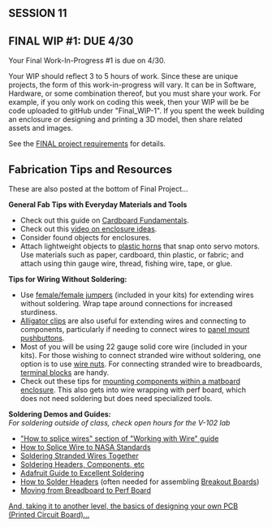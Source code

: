## SESSION 11

## FINAL WIP #1: DUE 4/30
Your Final Work-In-Progress #1 is due on 4/30.      

Your WIP should reflect 3 to 5 hours of work. Since these are unique projects, the form of this work-in-progress will vary. It can be in Software, Hardware, or some combination thereof, but you must share your work. For example, if you only work on coding this week, then your WIP will be be code uploaded to gitHub under "Final_WIP-1". If you spent the week building an enclosure or designing and printing a 3D model, then share related assets and images. 

See the [FINAL project requirements](https://github.com/entertainmenttechnology/Pokorny-MTEC2280_HD11-12-Spring2025/blob/main/assignments/FINAL.md) for details.


## Fabrication Tips and Resources 

These are also posted at the bottom of Final Project...

  
**General Fab Tips with Everyday Materials and Tools**  
* Check out this guide on [Cardboard Fundamentals](https://learn.adafruit.com/cardboard-fundamentals/overview).        
* Check out this [video on enclosure ideas](https://www.digikey.com/en/maker/blogs/2023/episode-11-writeup-creating-project-enclosures).    
* Consider found objects for enclosures.  
* Attach lightweight objects to [plastic horns](https://www.adafruit.com/product/4250) that snap onto servo motors. Use materials such as paper, cardboard, thin plastic, or fabric; and attach using thin gauge wire, thread, fishing wire, tape, or glue.       
  
  
**Tips for Wiring Without Soldering:**   
* Use [female/female jumpers](https://www.adafruit.com/product/1950) (included in your kits) for extending wires without soldering. Wrap tape around connections for increased sturdiness.     
* [Alligator clips](https://www.adafruit.com/product/1008?gclid=CjwKCAiAzNj9BRBDEiwAPsL0dz8lR2s8ktS_nlWKyUcZjFXcB8JZKju4dqQ7s20QHRiRKcVvfP1-rRoCZKMQAvD_BwE) are also useful for extending wires and connecting to components, particularly if needing to connect wires to [panel mount pushbuttons](https://www.adafruit.com/product/1505?gclid=CjwKCAiAzNj9BRBDEiwAPsL0dxWLS20SCKN98w7zEEvGaQ1A3ecG9Ipk3L3E2sz8AOLUzpLZ3ucyjhoCMCsQAvD_BwE).   
* Most of you will be using 22 gauge solid core wire (included in your kits). For those wishing to connect stranded wire without soldering, one option is to use [wire nuts](https://www.homedepot.com/p/Gardner-Bender-Wire-Connector-Kit-22-6-AWG-570-Pieces-CK-570/205874695?MERCH=REC-_-rv_search_plp_rr-_-NA-_-205874695-_-N). For connecting stranded wire to breadboards, [terminal blocks](https://www.adafruit.com/category/334) are handy.   
* Check out these tips for [mounting components within a matboard enclosure](https://vimeo.com/showcase/2801639/video/79552841). This also gets into wire wrapping with perf board, which does not need soldering but does need specialized tools. 


**Soldering Demos and Guides:**     
_For soldering outside of class, check open hours for the V-102 lab_   
* ["How to splice wires" section of "Working with Wire" guide](https://learn.sparkfun.com/tutorials/working-with-wire/)    
* [How to Splice Wire to NASA Standards](https://makezine.com/article/technology/computers-mobile/how-to-splice-wire-to-nasa-standards/) 
* [Soldering Stranded Wires Together](http://www.instructables.com/id/Soldering-wires-together/)    
* [Soldering Headers, Components, etc](https://youtu.be/QKbJxytERvg)      
* [Adafruit Guide to Excellent Soldering](https://learn.adafruit.com/adafruit-guide-excellent-soldering/)    
* [How to Solder Headers](https://learn.adafruit.com/how-to-solder-headers) (often needed for assembling [Breakout Boards](https://youtu.be/Ei7UY6lEoQ4)) 
* [Moving from Breadboard to Perf Board](https://learn.adafruit.com/collins-lab-breadboards-and-perfboards?embeds=allow)     

  
[And, taking it to another level, the basics of designing your own PCB (Printed Circuit Board)...](https://learn.sparkfun.com/tutorials/pcb-basics) 

